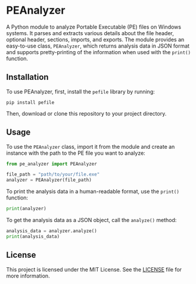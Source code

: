 # PEAnalyzer

A Python module to analyze Portable Executable (PE) files on Windows systems. It parses and extracts various details about the file header, optional header, sections, imports, and exports. The module provides an easy-to-use class, `PEAnalyzer`, which returns analysis data in JSON format and supports pretty-printing of the information when used with the `print()` function.

## Installation

To use PEAnalyzer, first, install the `pefile` library by running:

```
pip install pefile
```

Then, download or clone this repository to your project directory.

## Usage

To use the `PEAnalyzer` class, import it from the module and create an instance with the path to the PE file you want to analyze:

```python
from pe_analyzer import PEAnalyzer

file_path = "path/to/your/file.exe"
analyzer = PEAnalyzer(file_path)
```

To print the analysis data in a human-readable format, use the `print()` function:

```python
print(analyzer)
```

To get the analysis data as a JSON object, call the `analyze()` method:

```python
analysis_data = analyzer.analyze()
print(analysis_data)
```

## License

This project is licensed under the MIT License. See the [LICENSE](LICENSE) file for more information.
